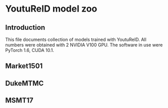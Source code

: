 # YoutuReID model zoo 

## Introduction

This file documents collection of models trained with YoutuReID. All numbers were obtained with 2 NVIDIA V100 GPU. The software in use were PyTorch 1.6, CUDA 10.1.

## Market1501 


## DukeMTMC



## MSMT17